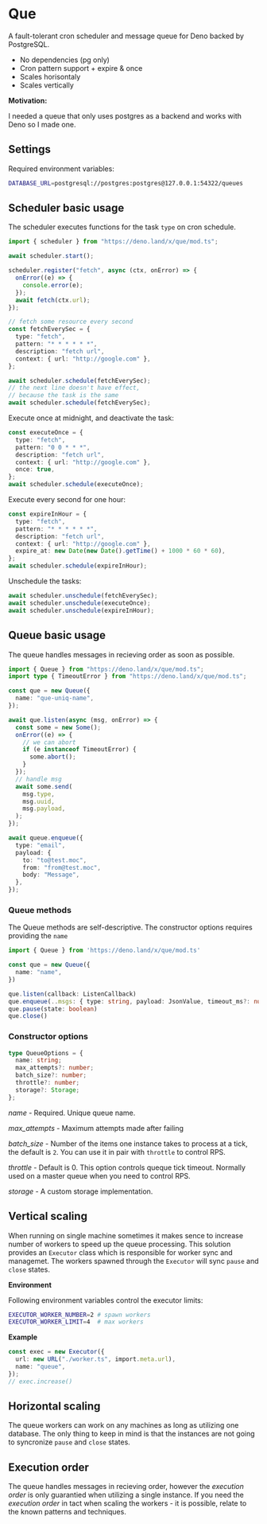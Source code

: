 # Que

A fault-tolerant cron scheduler and message queue for Deno backed by PostgreSQL.

- No dependencies (pg only)
- Cron pattern support + expire & once
- Scales horisontaly
- Scales vertically

**Motivation:**

I needed a queue that only uses postgres as a backend and works with Deno so I
made one.

## Settings

Required environment variables:

```bash
DATABASE_URL=postgresql://postgres:postgres@127.0.0.1:54322/queues
```

## Scheduler basic usage

The scheduler executes functions for the task `type` on cron schedule.

```typescript
import { scheduler } from "https://deno.land/x/que/mod.ts";

await scheduler.start();

scheduler.register("fetch", async (ctx, onError) => {
  onError((e) => {
    console.error(e);
  });
  await fetch(ctx.url);
});

// fetch some resource every second
const fetchEverySec = {
  type: "fetch",
  pattern: "* * * * * *",
  description: "fetch url",
  context: { url: "http://google.com" },
};

await scheduler.schedule(fetchEverySec);
// the next line doesn't have effect,
// because the task is the same
await scheduler.schedule(fetchEverySec);
```

Execute once at midnight, and deactivate the task:

```typescript
const executeOnce = {
  type: "fetch",
  pattern: "0 0 * * *",
  description: "fetch url",
  context: { url: "http://google.com" },
  once: true,
};
await scheduler.schedule(executeOnce);
```

Execute every second for one hour:

```typescript
const expireInHour = {
  type: "fetch",
  pattern: "* * * * * *",
  description: "fetch url",
  context: { url: "http://google.com" },
  expire_at: new Date(new Date().getTime() + 1000 * 60 * 60),
};
await scheduler.schedule(expireInHour);
```

Unschedule the tasks:

```typescript
await scheduler.unschedule(fetchEverySec);
await scheduler.unschedule(executeOnce);
await scheduler.unschedule(expireInHour);
```

## Queue basic usage

The queue handles messages in recieving order as soon as possible.

```typescript
import { Queue } from "https://deno.land/x/que/mod.ts";
import type { TimeoutError } from "https://deno.land/x/que/mod.ts";

const que = new Queue({
  name: "que-uniq-name",
});

await que.listen(async (msg, onError) => {
  const some = new Some();
  onError((e) => {
    // we can abort
    if (e instanceof TimeoutError) {
      some.abort();
    }
  });
  // handle msg
  await some.send(
    msg.type,
    msg.uuid,
    msg.payload,
  );
});

await queue.enqueue({
  type: "email",
  payload: {
    to: "to@test.moc",
    from: "from@test.moc",
    body: "Message",
  },
});
```

### Queue methods

The Queue methods are self-descriptive. The constructor options requires
providing the `name`

```typescript
import { Queue } from 'https://deno.land/x/que/mod.ts'

const que = new Queue({
  name: "name",
})

que.listen(callback: ListenCallback)
que.enqueue(..msgs: { type: string, payload: JsonValue, timeout_ms?: number })
que.pause(state: boolean)
que.close()
```

### Constructor options

```typescript
type QueueOptions = {
  name: string;
  max_attempts?: number;
  batch_size?: number;
  throttle?: number;
  storage?: Storage;
};
```

_name_ - Required. Unique queue name.

_max_attempts_ - Maximum attempts made after failing

_batch_size_ - Number of the items one instance takes to process at a tick, the
default is `2`. You can use it in pair with `throttle` to control RPS.

_throttle_ - Default is 0. This option controls queque tick timeout. Normally
used on a master queue when you need to control RPS.

_storage_ - A custom storage implementation.

## Vertical scaling

When running on single machine sometimes it makes sence to increase number of
workers to speed up the queue processing. This solution provides an `Executor`
class which is responsible for worker sync and managemet. The workers spawned
through the `Executor` will sync `pause` and `close` states.

**Environment**

Following environment variables control the executor limits:

```bash
EXECUTOR_WORKER_NUMBER=2 # spawn workers
EXECUTOR_WORKER_LIMIT=4  # max workers
```

**Example**

```typescript
const exec = new Executor({
  url: new URL("./worker.ts", import.meta.url),
  name: "queue",
});
// exec.increase()
```

## Horizontal scaling

The queue workers can work on any machines as long as utilizing one database.
The only thing to keep in mind is that the instances are not going to syncronize
`pause` and `close` states.

## Execution order

The queue handles messages in recieving order, however the _execution order_ is
only guarantied when utilizing a single instance. If you need the _execution
order_ in tact when scaling the workers - it is possible, relate to the known
patterns and techniques.
